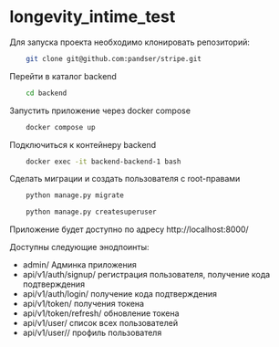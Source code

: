 # longevity_intime_test

Для запуска проекта необходимо клонировать репозиторий: 

```bash
    git clone git@github.com:pandser/stripe.git
```

Перейти в каталог backend

```bash
    cd backend
```
Запустить приложение через docker compose

```bash
    docker compose up
```
Подключиться к контейнеру backend

```bash
    docker exec -it backend-backend-1 bash
```
Сделать миграции и создать пользователя с root-правами
```bash
    python manage.py migrate

    python manage.py createsuperuser
```

Приложение будет доступно по адресу http://localhost:8000/

Доступны следующие энодпоинты:
- admin/ Админка приложения
- api/v1/auth/signup/ регистрация пользователя, получение кода подтверждения
- api/v1/auth/login/ получение кода подтверждения
- api/v1/token/ получения токена
- api/v1/token/refresh/ обновление токена
- api/v1/user/ список всех пользователей
- api/v1/user/<username>/ профиль пользователя
